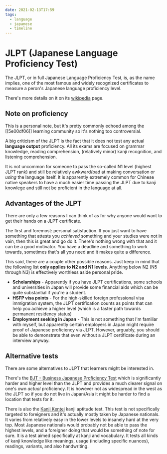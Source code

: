 ```yaml
---
date: 2021-02-13T17:59
tags:
  - language
  - japanese
  - timeline
---
```


# JLPT (Japanese Language Proficiency Test)

The JLPT, or in full Japanese Language Proficiency Test, is, as the name implies,
one of the most famous and widely recognized certificates to measure a peron's
Japanese language proficiency level.

There's more details on it on its [wikipedia](https://en.wikipedia.org/wiki/Japanese-Language_Proficiency_Test)
page.

## Note on proficiency

This is a personal note, but it's pretty commonly echoed among the [[5e00df06]]
learning community so it's nothing too controversial.

A big criticism of the JLPT is the fact that it does not test any actual
**language output** proficiency. All its exams are focused on grammar knowledge,
reading comprehension, (relatively minor) kanji recognition, and listening
comprehension.

It is not uncommon for someone to pass the so-called N1 level (highest JLPT
rank) and still be relatively awkward/bad at making conversation or *using* the
language itself. It is apparently extremely common for Chinese native speakers
to have a much easier time passing the JLPT due to kanji knowlege and still not
be proficient in the language at all.

## Advantages of the JLPT

There are only a few reasons I can think of as for why anyone would want to get
their hands on a JLPT certificate.

The first and foremost: personal satisfaction. If you just want to have
something that attests you *achieved* something and your studies were not in
vain, then this is great and go do it. There's nothing wrong with that and it
can be a good motivator. You have a deadline and something to work towards,
sometimes that's all you need and it makes quite a difference.

<!-- TODO: write Zettel on language acquisition -->

This said, there are a couple other possible reasons. Just keep in mind that
the following list **only applies to N2 and N1 levels**. Anything below N2 (N5
through N3) is effectively worthless aside personal pride.

 * **Scholarships** - Apparently if you have JLPT certifications, some
   schools and universities in Japan will provide some financial aids which can
   be quite substantial if you're a student.
 * **HSFP visa points** - For the high-skilled foreign professional visa
   immigration system, the JLPT certification counts as points that can help
   you achieve a higher level (which is a faster path towards permanent
   residency status)
 * **Employment seeking in Japan** - This is not something that I'm familiar
   with myself, but apparently certain employers in Japan might require proof of
   Japanese proficiency via JLPT. However, arguably, you should be able to
   demonstrate that even without a JLPT certificate during an interview anyway.

<!-- TODO: write a ZK on HSFP visa -->

## Alternative tests

There are some alternatives to JLPT that learners might be interested in.

There's the [BJT - Business Japanese Proficiency Test](https://en.wikipedia.org/wiki/Business_Japanese_Proficiency_Test)
which is significantly harder and higher level than the JLPT and provides a
much clearer signal on one's own *actual* proficiency. It is however not as
widespread in the west as the JLPT so if you do not live in Japan/Asia it might
be harder to find a location that tests for it.

There is also the [Kanji Kentei](https://en.wikipedia.org/wiki/Kanji_Kentei)
kanji aptitude test. This test is not specifically targeted to foreigners and
it's actually mostly taken by Japanese nationals. It varies from relatively
easy in the lower levels to insanely hard at the very top. Most Japanese
nationals would probably not be able to pass the highest levels, and a foreigner
doing that would be something of note for sure. It is a test aimed specifically
at kanji and vocabulary. It tests all kinds of kanji knowledge like meanings,
usage (including specific nuances), readings, variants, and also handwriting.


